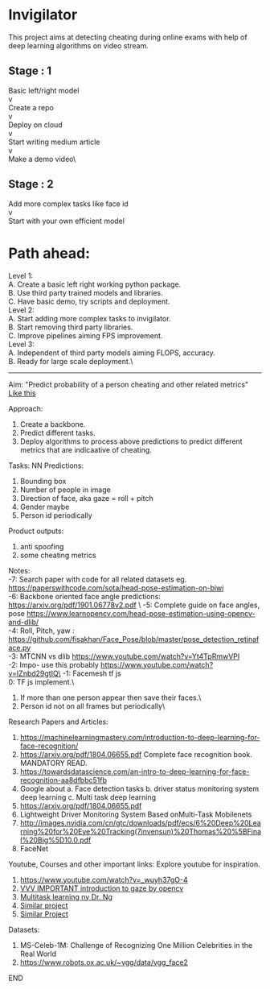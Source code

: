 # Invigilator
This project aims at detecting cheating during online exams with help of deep learning algorithms on video stream.

## Stage : 1
Basic left/right model\
          v\
Create a repo \
          v\
Deploy on cloud\
          v\
Start writing medium article \
          v\
Make a demo video\
## Stage : 2
Add more complex tasks like face id\
v\
Start with your own efficient model
          

# Path ahead:
Level 1:\
  A. Create a basic left right working python package.\
  B. Use third party trained models and libraries.\
  C. Have basic demo, try scripts and deployment.\
Level 2:\
  A. Start adding more complex tasks to invigilator.\
  B. Start removing third party libraries.\
  C. Improve pipelines aiming FPS improvement.\
Level 3: \
  A. Independent of third party models aiming FLOPS, accuracy.\
  B. Ready for large scale deployment.\

----------
Aim:
"Predict probability of a person cheating and other related metrics"
[Like this]( https://www.youtube.com/watch?v=-lmc2-podgQ)

Approach:
1. Create a backbone.
2. Predict different tasks.
3. Deploy algorithms to process above predictions to predict different metrics that are indicaative of cheating.

Tasks: 
NN Predictions: 
1. Bounding box 
2. Number of people in image
2. Direction of face, aka gaze = roll + pitch 
3. Gender maybe
4. Person id periodically

Product outputs:
1. anti spoofing 
2. some cheating metrics

Notes:\
-7: Search paper with code for all related datasets eg. https://paperswithcode.com/sota/head-pose-estimation-on-biwi \
-6: Backbone oriented face angle predictions: https://arxiv.org/pdf/1901.06778v2.pdf \ 
-5: Complete guide on face angles, pose https://www.learnopencv.com/head-pose-estimation-using-opencv-and-dlib/ \
-4: Roll, Pitch, yaw : https://github.com/fisakhan/Face_Pose/blob/master/pose_detection_retinaface.py \
-3: MTCNN vs dlib https://www.youtube.com/watch?v=Yt4TpRmwVPI \
-2: Impo- use this probably https://www.youtube.com/watch?v=IZnbd29gtIQ\
-1: Facemesh tf js \
0: TF js implement.\
1. If more than one person appear then save their faces.\
2. Person id not on all frames but periodically\

Research Papers and Articles:
1. https://machinelearningmastery.com/introduction-to-deep-learning-for-face-recognition/
2. https://arxiv.org/pdf/1804.06655.pdf Complete face recognition book. MANDATORY READ.
2. https://towardsdatascience.com/an-intro-to-deep-learning-for-face-recognition-aa8dfbbc51fb
3. Google about 
  a. Face detection tasks
  b. driver status monitoring system deep learning
  c. Multi task deep learning
4. https://arxiv.org/pdf/1804.06655.pdf
5. Lightweight Driver Monitoring System Based onMulti-Task Mobilenets
6. http://images.nvidia.com/cn/gtc/downloads/pdf/ecs/6%20Deep%20Learning%20for%20Eye%20Tracking(7invensun)%20Thomas%20%5BFinal%20Big%5D10.0.pdf
7. FaceNet 

Youtube, Courses and other important links:
Explore youtube for inspiration.
1. https://www.youtube.com/watch?v=_wuyh37gO-4
2. [VVV IMPORTANT introduction to gaze by opencv](https://www.youtube.com/watch?v=-lmc2-podgQ)
3. [Multitask learning ny Dr. Ng](https://www.youtube.com/watch?v=UdXfsAr4Gjw&feature=youtu.be)
4. [Similar project](https://www.youtube.com/watch?v=YEZMk1P0-yw)
5. [Similar Project](https://www.youtube.com/watch?v=VWUgkcX_KoY)

Datasets:
1. MS-Celeb-1M: Challenge of Recognizing One Million Celebrities in the Real World
2. https://www.robots.ox.ac.uk/~vgg/data/vgg_face2

END


